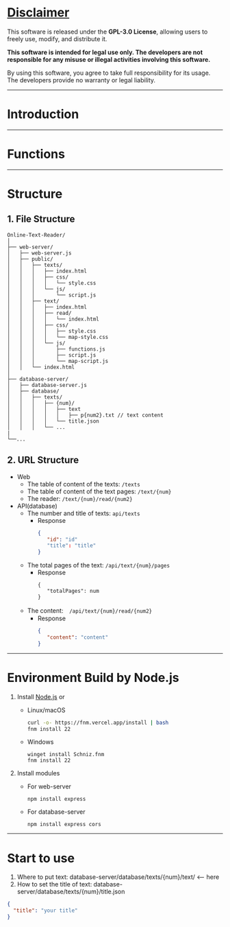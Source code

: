 # [Disclaimer](https://github.com/Tim1000419/Online-Text-Reader/blob/main/LICENSE)

This software is released under the **GPL-3.0 License**, allowing users to freely use, modify, and distribute it.  

**This software is intended for legal use only. The developers are not responsible for any misuse or illegal activities involving this software.**  

By using this software, you agree to take full responsibility for its usage. The developers provide no warranty or legal liability.

---

# Introduction

---

# Functions

---

# Structure
## 1. File Structure
```
Online-Text-Reader/
│
├── web-server/
│   ├── web-server.js
│   ├── public/
│   │   ├── texts/
│   │   │   ├── index.html
│   │   │   ├── css/
│   │   │   │   └── style.css
│   │   │   └── js/
│   │   │       └── script.js
│   │   ├── text/
│   │   │   ├── index.html
│   │   │   ├── read/
│   │   │   │   └── index.html
│   │   │   ├── css/
│   │   │   │   ├── style.css
│   │   │   │   └── map-style.css
│   │   │   └── js/
│   │   │       ├── functions.js
│   │   │       ├── script.js
│   │   │       └── map-script.js
│   │   └── index.html
│
├── database-server/
│   ├── database-server.js
│   ├── database/
│   │   ├── texts/
│   │   │   ├── {num}/
│   │   │   │   ├── text
│   │   │   │   │   ├── p{num2}.txt // text content
│   │   │   │   └── title.json
│   │   │   └── ...
|
└──...
```
## 2. URL Structure
   - Web
      - The table of content of the texts: `/texts`
      - The table of content of the text pages: `/text/{num}`
      - The reader: `/text/{num}/read/{num2}`
   - API(database)
      - The number and title of texts: `api/texts`
        - Response 
          ```json
          {
             "id": "id"
             "title": "title"
          }
      - The total pages of the text: `/api/text/{num}/pages`
         - Response
           ```
           {
              "totalPages": num
           }
           ```
      - The content:　`/api/text/{num}/read/{num2}`
         - Response
           ```json
           {
              "content": "content"
           }
           ```

---

# Environment Build by Node.js
1. Install [Node.js](https://nodejs.org/) or
   - Linux/macOS
      ```bash
      curl -o- https://fnm.vercel.app/install | bash
      fnm install 22
      ```
   - Windows
      ```batch
      winget install Schniz.fnm
      fnm install 22
      ```

2. Install modules
    - For web-server
        ```
        npm install express
        ```
    - For database-server
        ```
        npm install express cors
        ```

---

# Start to use
1. Where to put text: database-server/database/texts/{num}/text/ <-- here
2. How to set the title of text: database-server/database/texts/{num}/title.json
  ```json
  {
    "title": "your title"
  }
  ```
